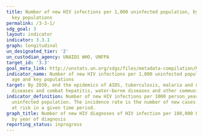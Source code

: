 ```yaml
---
title: Number of new HIV infections per 1,000 uninfected population, by sex, age and
  key populations
permalink: /3-3-1/
sdg_goal: 3
layout: indicator
indicator: 3.3.1
graph: longitudinal
un_designated_tier: '2'
un_custodian_agency: UNAIDS WHO, UNFPA
target_id: '3.3'
goal_meta_link: http://unstats.un.org/sdgs/files/metadata-compilation/Metadata-Goal-3.pdf
indicator_name: Number of new HIV infections per 1,000 uninfected population, by sex,
  age and key populations
target: By 2030, end the epidemics of AIDS, tuberculosis, malaria and neglected tropical
  diseases and combat hepatitis, water-borne diseases and other communicable diseases.
indicator_definition: Number of new HIV infections per 1000 person_years among the
  uninfected population. The incidence rate is the number of new cases per population
  at risk in a given time period.
graph_title: Number of new HIV diagnoses of HIV infection per 100,000 UK population
  by year of diagnosis
reporting_status: inprogress
---
```

